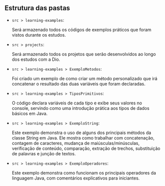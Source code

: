 ## Estrutura das pastas
- `src > learning-examples`:
   
    Será armazenado todos os códigos de exemplos práticos que foram vistos durante os estudos.

- `src > projects`:
    
    Será armazenado todos os projetos que serão desenvolvidos ao longo dos estudos com a Dio.

- `src > learning-examples > ExemploMetodos`:
    
    Foi criado um exemplo de como criar um método personalizado que irá concatenar o resultado das duas variáveis que foram declaradas.

- `src > learning-examples > TiposPrimitivos`:

    O código declara variáveis de cada tipo e exibe seus valores no console, servindo como uma introdução prática aos tipos de dados básicos em Java.

- `src > learning-examples > ExemploString`:

    Este exemplo demonstra o uso de alguns dos principais métodos da classe String em Java. Ele mostra como trabalhar com concatenação, contagem de caracteres, mudança de maiúsculas/minúsculas, verificação de conteúdo, comparação, extração de trechos, substituição de palavras e junção de textos.

- `src > learning-examples > ExemploOperadores`:

    Este exemplo demonstra como funcionam os principais operadores da linguagem Java, com comentários explicativos para iniciantes.